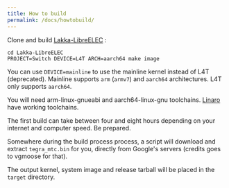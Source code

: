 ```yaml
---
title: How to build
permalink: /docs/howtobuild/
---
```


Clone and build [Lakka-LibreELEC](https://github.com/lakka-switch/Lakka-LibreELEC) :

```
cd Lakka-LibreELEC
PROJECT=Switch DEVICE=L4T ARCH=aarch64 make image
```

You can use `DEVICE=mainline` to use the mainline kernel instead of L4T (deprecated). Mainline supports `arm` (`armv7`) and `aarch64` architectures. L4T only supports `aarch64`.

You will need arm-linux-gnueabi and aarch64-linux-gnu toolchains. [Linaro](https://releases.linaro.org/components/toolchain/binaries/latest-7/) have working toolchains.

The first build can take between four and eight hours depending on your internet and computer speed. Be prepared. 

Somewhere during the build process process, a script will download and extract `tegra_mtc.bin` for you, directly from Google's servers (credits goes to vgmoose for that).

The output kernel, system image and release tarball will be placed in the `target` directory.
